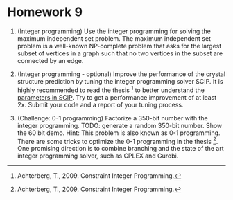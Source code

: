 # Homework 9

1. (Integer programming) Use the integer programming for solving the maximum independent set problem. The maximum independent set problem is a well-known NP-complete problem that asks for the largest subset of vertices in a graph such that no two vertices in the subset are connected by an edge.

2. (Integer programming - optional) Improve the performance of the crystal structure prediction by tuning the integer programming solver SCIP. It is highly recommended to read the thesis [^Achterberg2009] to better understand the [parameters in SCIP](https://scip.zib.de/doc/html/PARAMETERS.php). Try to get a performance improvement of at least 2x. Submit your code and a report of your tuning process.

3. (Challenge: 0-1 programming) Factorize a 350-bit number with the integer programming.
TODO: generate a random 350-bit number. Show the 60 bit demo.
Hint: This problem is also known as 0-1 programming. There are some tricks to optimize the 0-1 programming in the thesis [^Achterberg2009].
One promising direction is to combine branching and the state of the art integer programming solver, such as CPLEX and Gurobi.

[^Achterberg2009]: Achterberg, T., 2009. Constraint Integer Programming.